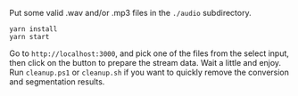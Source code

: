 Put some valid .wav and/or .mp3 files in the `./audio` subdirectory.

```
yarn install
yarn start
```

Go to `http://localhost:3000`, and pick one of the files from the select input, then click on the button to prepare the stream data. Wait a little and enjoy.
Run `cleanup.ps1` or `cleanup.sh` if you want to quickly remove the conversion and segmentation results.
